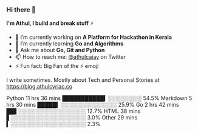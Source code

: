 ### Hi there 👋

**I'm Athul, I build and break stuff** :zap:


- 🔭 I’m currently working on **A Platform for Hackathon in Kerala**
- 🌱 I’m currently learning **Go and Algorithms**
- 💬 Ask me about **Go, Git and Python**
- 📫 How to reach me: [@athulcajay](https://twitter.com/athulcajay) on Twitter
- ⚡ Fun fact: Big Fan of the :zap: emoji

I write sometimes. Mostly about Tech and Personal Stories at https://blog.athulcyriac.co

<!--START_SECTION:waka-->
Python      11 hrs 36 mins ███████████▍░░░░░░░░░  54.5%
Markdown    5 hrs 30 mins  █████▍░░░░░░░░░░░░░░░  25.9%
Go          2 hrs 42 mins  ██▋░░░░░░░░░░░░░░░░░░  12.7%
HTML        38 mins        ▋░░░░░░░░░░░░░░░░░░░░   3.0%
Other       29 mins        ▍░░░░░░░░░░░░░░░░░░░░   2.3%
<!--END_SECTION:waka-->
